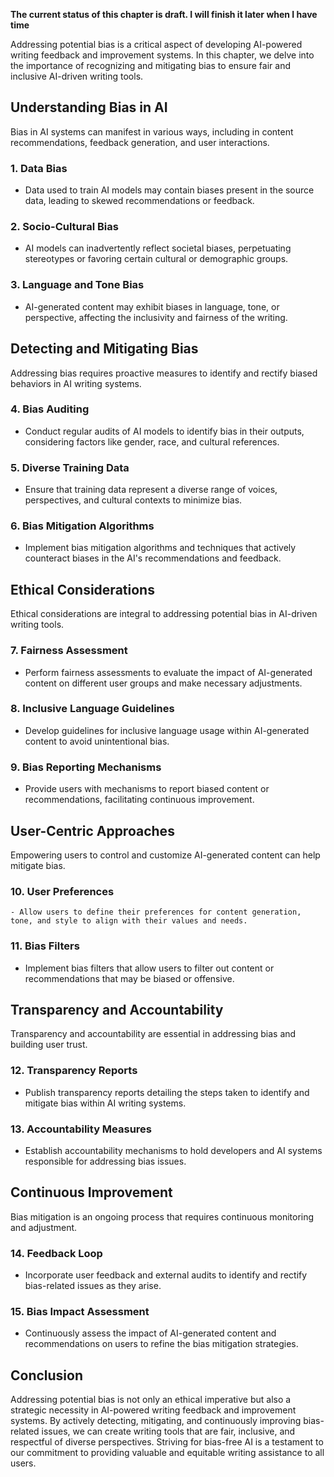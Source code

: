 **The current status of this chapter is draft. I will finish it later when I have time**

Addressing potential bias is a critical aspect of developing AI-powered writing feedback and improvement systems. In this chapter, we delve into the importance of recognizing and mitigating bias to ensure fair and inclusive AI-driven writing tools.

Understanding Bias in AI
------------------------

Bias in AI systems can manifest in various ways, including in content recommendations, feedback generation, and user interactions.

### 1. **Data Bias**

* Data used to train AI models may contain biases present in the source data, leading to skewed recommendations or feedback.

### 2. **Socio-Cultural Bias**

* AI models can inadvertently reflect societal biases, perpetuating stereotypes or favoring certain cultural or demographic groups.

### 3. **Language and Tone Bias**

* AI-generated content may exhibit biases in language, tone, or perspective, affecting the inclusivity and fairness of the writing.

Detecting and Mitigating Bias
-----------------------------

Addressing bias requires proactive measures to identify and rectify biased behaviors in AI writing systems.

### 4. **Bias Auditing**

* Conduct regular audits of AI models to identify bias in their outputs, considering factors like gender, race, and cultural references.

### 5. **Diverse Training Data**

* Ensure that training data represent a diverse range of voices, perspectives, and cultural contexts to minimize bias.

### 6. **Bias Mitigation Algorithms**

* Implement bias mitigation algorithms and techniques that actively counteract biases in the AI's recommendations and feedback.

Ethical Considerations
----------------------

Ethical considerations are integral to addressing potential bias in AI-driven writing tools.

### 7. **Fairness Assessment**

* Perform fairness assessments to evaluate the impact of AI-generated content on different user groups and make necessary adjustments.

### 8. **Inclusive Language Guidelines**

* Develop guidelines for inclusive language usage within AI-generated content to avoid unintentional bias.

### 9. **Bias Reporting Mechanisms**

* Provide users with mechanisms to report biased content or recommendations, facilitating continuous improvement.

User-Centric Approaches
-----------------------

Empowering users to control and customize AI-generated content can help mitigate bias.

### 10. **User Preferences**

    - Allow users to define their preferences for content generation, tone, and style to align with their values and needs.

### 11. **Bias Filters**

* Implement bias filters that allow users to filter out content or recommendations that may be biased or offensive.

Transparency and Accountability
-------------------------------

Transparency and accountability are essential in addressing bias and building user trust.

### 12. **Transparency Reports**

* Publish transparency reports detailing the steps taken to identify and mitigate bias within AI writing systems.

### 13. **Accountability Measures**

* Establish accountability mechanisms to hold developers and AI systems responsible for addressing bias issues.

Continuous Improvement
----------------------

Bias mitigation is an ongoing process that requires continuous monitoring and adjustment.

### 14. **Feedback Loop**

* Incorporate user feedback and external audits to identify and rectify bias-related issues as they arise.

### 15. **Bias Impact Assessment**

* Continuously assess the impact of AI-generated content and recommendations on users to refine the bias mitigation strategies.

Conclusion
----------

Addressing potential bias is not only an ethical imperative but also a strategic necessity in AI-powered writing feedback and improvement systems. By actively detecting, mitigating, and continuously improving bias-related issues, we can create writing tools that are fair, inclusive, and respectful of diverse perspectives. Striving for bias-free AI is a testament to our commitment to providing valuable and equitable writing assistance to all users.
